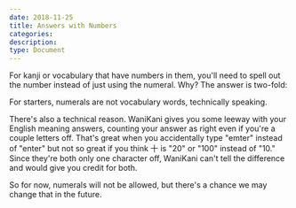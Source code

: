 ```yaml
---
date: 2018-11-25
title: Answers with Numbers
categories:
description:
type: Document
---
```

For kanji or vocabulary that have numbers in them, you'll need to spell out the number instead of just using the numeral. Why? The answer is two-fold:

For starters, numerals are not vocabulary words, technically speaking.

There's also a technical reason. WaniKani gives you some leeway with your English meaning answers, counting your answer as right even if you're a couple letters off. That's great when you accidentally type "emter" instead of "enter" but not so great if you think 十 is "20" or "100" instead of "10." Since they're both only one character off, WaniKani can't tell the difference and would give you credit for both.

So for now, numerals will not be allowed, but there's a chance we may change that in the future.
